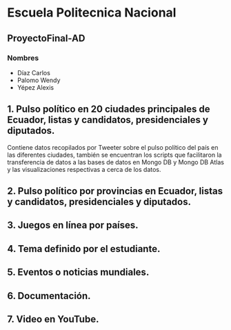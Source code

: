 # Escuela Politecnica Nacional
## ProyectoFinal-AD
### Nombres 
- Díaz Carlos
- Palomo Wendy
- Yépez Alexis

## 1. Pulso político en 20 ciudades principales de Ecuador, listas y candidatos, presidenciales y diputados.
Contiene datos recopilados por Tweeter sobre el pulso político del país en las diferentes ciudades, también se encuentran los scripts que facilitaron la transferencia de datos a las bases de datos en Mongo DB y Mongo DB Atlas y las visualizaciones respectivas a cerca de los datos.
## 2. Pulso político por provincias en Ecuador, listas y candidatos, presidenciales y diputados.
## 3. Juegos en línea por países.
## 4. Tema definido por el estudiante.
##  5. Eventos o noticias mundiales.
## 6. Documentación.
## 7. Video en YouTube.
